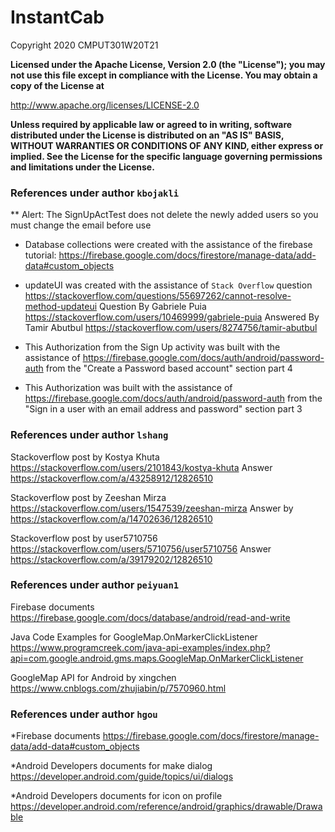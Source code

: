 # InstantCab

Copyright 2020 CMPUT301W20T21

 **Licensed under the Apache License, Version 2.0 (the "License");
 you may not use this file except in compliance with the License.
 You may obtain a copy of the License at**
 
 http://www.apache.org/licenses/LICENSE-2.0 
 
 **Unless required by applicable law or agreed to in writing, software
 distributed under the License is distributed on an "AS IS" BASIS,
 WITHOUT WARRANTIES OR CONDITIONS OF ANY KIND, either express or implied.
 See the License for the specific language governing permissions and
 limitations under the License.**
 
 ### References under author `kbojakli`
 
 ** Alert: The SignUpActTest does not delete the newly added users so you must change the email before use
 
 * Database collections were created with the assistance of the firebase tutorial:
https://firebase.google.com/docs/firestore/manage-data/add-data#custom_objects

 * updateUI was created with the assistance of `Stack Overflow` question
https://stackoverflow.com/questions/55697262/cannot-resolve-method-updateui
Question By Gabriele Puia
https://stackoverflow.com/users/10469999/gabriele-puia
Answered By Tamir Abutbul
https://stackoverflow.com/users/8274756/tamir-abutbul

  * This Authorization from the Sign Up activity was built with the assistance of https://firebase.google.com/docs/auth/android/password-auth
from the "Create a Password based account" section part 4

  * This Authorization was built with the assistance of https://firebase.google.com/docs/auth/android/password-auth
from the "Sign in a user with an email address and password" section part 3


 ### References under author `lshang`

Stackoverflow post by Kostya Khuta https://stackoverflow.com/users/2101843/kostya-khuta
Answer https://stackoverflow.com/a/43258912/12826510

Stackoverflow post by Zeeshan Mirza https://stackoverflow.com/users/1547539/zeeshan-mirza
Answer by https://stackoverflow.com/a/14702636/12826510

Stackoverflow post by user5710756 https://stackoverflow.com/users/5710756/user5710756
Answer https://stackoverflow.com/a/39179202/12826510


 ### References under author `peiyuan1`
 
 Firebase documents https://firebase.google.com/docs/database/android/read-and-write
 
 Java Code Examples for GoogleMap.OnMarkerClickListener https://www.programcreek.com/java-api-examples/index.php?api=com.google.android.gms.maps.GoogleMap.OnMarkerClickListener
 
GoogleMap API for Android by xingchen https://www.cnblogs.com/zhujiabin/p/7570960.html

### References under author `hgou`
*Firebase documents https://firebase.google.com/docs/firestore/manage-data/add-data#custom_objects

*Android Developers documents for make dialog https://developer.android.com/guide/topics/ui/dialogs

*Android Developers documents for icon on profile https://developer.android.com/reference/android/graphics/drawable/Drawable
